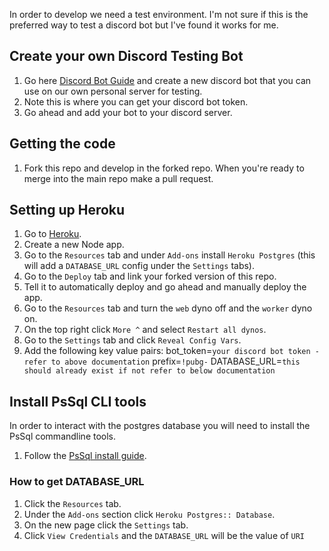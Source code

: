 In order to develop we need a test environment. I'm not sure if this is the preferred way to test a discord bot but I've found it works for me. 

## Create your own Discord Testing Bot
1. Go here [Discord Bot Guide](https://github.com/reactiflux/discord-irc/wiki/Creating-a-discord-bot-&-getting-a-token) and create a new discord bot that you can use on our own personal server for testing.
2. Note this is where you can get your discord bot token.
3. Go ahead and add your bot to your discord server.

## Getting the code
1. Fork this repo and develop in the forked repo. When you're ready to merge into the main repo make a pull request.

## Setting up Heroku
1. Go to [Heroku](https://www.heroku.com/).
2. Create a new Node app.
3. Go to the `Resources` tab and under `Add-ons` install `Heroku Postgres` (this will add a `DATABASE_URL` config under the `Settings` tabs).
4. Go to the `Deploy` tab and link your forked version of this repo.
5. Tell it to automatically deploy and go ahead and manually deploy the app.
6. Go to the `Resources` tab and turn the `web` dyno off and the `worker` dyno on. 
7. On the top right click `More ^` and select `Restart all dynos`.
8. Go to the `Settings` tab and click `Reveal Config Vars`.
9. Add the following key value pairs:
    bot_token=`your discord bot token - refer to above documentation`
    prefix=`!pubg-`
    DATABASE_URL=`this should already exist if not refer to below documentation`

## Install PsSql CLI tools
In order to interact with the postgres database you will need to install the PsSql commandline tools.
1. Follow the [PsSql install guide](https://devcenter.heroku.com/articles/heroku-postgresql#local-setup).

### How to get DATABASE_URL
1. Click the `Resources` tab.
2. Under the `Add-ons` section click `Heroku Postgres:: Database`.
3. On the new page click the `Settings` tab.
4. Click `View Credentials` and the `DATABASE_URL` will be the value of `URI`
